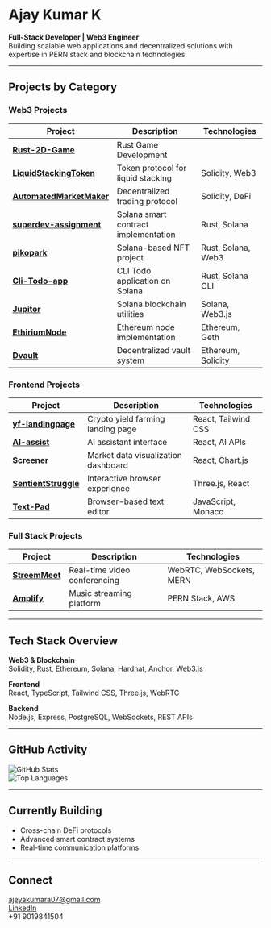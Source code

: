 # Ajay Kumar K

**Full-Stack Developer | Web3 Engineer**  
Building scalable web applications and decentralized solutions with expertise in PERN stack and blockchain technologies.

---

## Projects by Category

###  Web3 Projects
| Project | Description | Technologies |
|---------|-------------|-------------|
| **[Rust-2D-Game](https://github.com/ajey35/Rust2DGame)** | Rust Game Development
| **[LiquidStackingToken](https://github.com/ajey35/LiquidStackingToken)** | Token protocol for liquid stacking | Solidity, Web3 |
| **[AutomatedMarketMaker](https://github.com/ajey35/AutomatedMarketMaker)** | Decentralized trading protocol | Solidity, DeFi |
| **[superdev-assignment](https://github.com/ajey35/superdev-assignment)** | Solana smart contract implementation | Rust, Solana |
| **[pikopark](https://github.com/ajey35/pikopark)** | Solana-based NFT project | Rust, Solana, Web3 |
| **[Cli-Todo-app](https://github.com/ajey35/Cli-Todo-app)** | CLI Todo application on Solana | Rust, Solana CLI |
| **[Jupitor](https://github.com/ajey35/Jupitor)** | Solana blockchain utilities | Solana, Web3.js |
| **[EthiriumNode](https://github.com/ajey35/EthiriumNode)** | Ethereum node implementation | Ethereum, Geth |
| **[Dvault](https://github.com/ajey35/Dvault)** | Decentralized vault system | Ethereum, Solidity |

###  Frontend Projects
| Project | Description | Technologies |
|---------|-------------|-------------|
| **[yf-landingpage](https://github.com/ajey35/yf-landingpage)** | Crypto yield farming landing page | React, Tailwind CSS |
| **[AI-assist](https://github.com/ajey35/AI-assist)** | AI assistant interface | React, AI APIs |
| **[Screener](https://github.com/ajey35/Screener)** | Market data visualization dashboard | React, Chart.js |
| **[SentientStruggle](https://github.com/ajey35/SentientStruggle)** | Interactive browser experience | Three.js, React |
| **[Text-Pad](https://github.com/ajey35/Text-Pad)** | Browser-based text editor | JavaScript, Monaco |

###  Full Stack Projects
| Project | Description | Technologies |
|---------|-------------|-------------|
| **[StreemMeet](https://github.com/ajey35/StreemMeet)** | Real-time video conferencing | WebRTC, WebSockets, MERN |
| **[Amplify](https://github.com/ajey35/Amplify)** | Music streaming platform | PERN Stack, AWS |

---

## Tech Stack Overview
**Web3 & Blockchain**  
Solidity, Rust, Ethereum, Solana, Hardhat, Anchor, Web3.js  

**Frontend**  
React, TypeScript, Tailwind CSS, Three.js, WebRTC  

**Backend**  
Node.js, Express, PostgreSQL, WebSockets, REST APIs  

---

## GitHub Activity
![GitHub Stats](https://github-readme-stats.vercel.app/api?username=ajey35&show_icons=true&theme=minimal&hide_border=true&count_private=true)  
![Top Languages](https://github-readme-stats.vercel.app/api/top-langs/?username=ajey35&layout=compact&theme=minimal&hide_border=true)

---

## Currently Building
- Cross-chain DeFi protocols
- Advanced smart contract systems
- Real-time communication platforms

---

## Connect  
 [ajeyakumara07@gmail.com](mailto:ajeyakumara07@gmail.com)  
 [LinkedIn](https://www.linkedin.com/in/ajeya-kumara-k-331bbb29b/)  
 +91 9019841504
